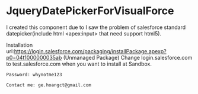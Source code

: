 # JqueryDatePickerForVisualForce
I created this component due to I saw the problem of salesforce standard datepicker(include html &lt;apex:input> that need support html5).

Installation url:https://login.salesforce.com/packaging/installPackage.apexp?p0=04t1000000035ab (Unmanaged Package)
Change login.salesforce.com to test.salesforce.com when you want to install at Sandbox.

    Password: whynotme123
    
    Contact me: ge.hoangct@gmail.com
